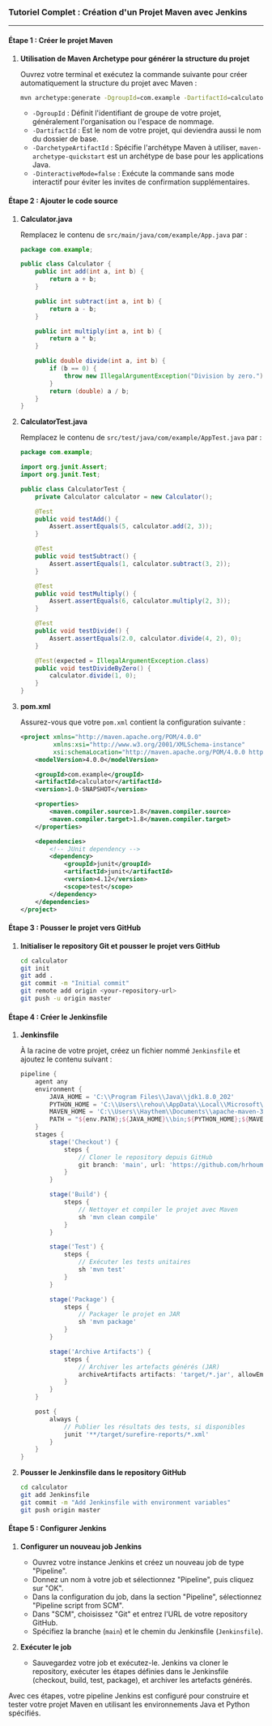 ### Tutoriel Complet : Création d'un Projet Maven avec Jenkins

---

#### Étape 1 : Créer le projet Maven

1. **Utilisation de Maven Archetype pour générer la structure du projet**

   Ouvrez votre terminal et exécutez la commande suivante pour créer automatiquement la structure du projet avec Maven :

   ```bash
   mvn archetype:generate -DgroupId=com.example -DartifactId=calculator -DarchetypeArtifactId=maven-archetype-quickstart -DinteractiveMode=false
   ```

   - `-DgroupId` : Définit l'identifiant de groupe de votre projet, généralement l'organisation ou l'espace de nommage.
   - `-DartifactId` : Est le nom de votre projet, qui deviendra aussi le nom du dossier de base.
   - `-DarchetypeArtifactId` : Spécifie l'archétype Maven à utiliser, `maven-archetype-quickstart` est un archétype de base pour les applications Java.
   - `-DinteractiveMode=false` : Exécute la commande sans mode interactif pour éviter les invites de confirmation supplémentaires.

#### Étape 2 : Ajouter le code source

1. **Calculator.java**

   Remplacez le contenu de `src/main/java/com/example/App.java` par :

   ```java
   package com.example;

   public class Calculator {
       public int add(int a, int b) {
           return a + b;
       }

       public int subtract(int a, int b) {
           return a - b;
       }

       public int multiply(int a, int b) {
           return a * b;
       }

       public double divide(int a, int b) {
           if (b == 0) {
               throw new IllegalArgumentException("Division by zero.");
           }
           return (double) a / b;
       }
   }
   ```

2. **CalculatorTest.java**

   Remplacez le contenu de `src/test/java/com/example/AppTest.java` par :

   ```java
   package com.example;

   import org.junit.Assert;
   import org.junit.Test;

   public class CalculatorTest {
       private Calculator calculator = new Calculator();

       @Test
       public void testAdd() {
           Assert.assertEquals(5, calculator.add(2, 3));
       }

       @Test
       public void testSubtract() {
           Assert.assertEquals(1, calculator.subtract(3, 2));
       }

       @Test
       public void testMultiply() {
           Assert.assertEquals(6, calculator.multiply(2, 3));
       }

       @Test
       public void testDivide() {
           Assert.assertEquals(2.0, calculator.divide(4, 2), 0);
       }

       @Test(expected = IllegalArgumentException.class)
       public void testDivideByZero() {
           calculator.divide(1, 0);
       }
   }
   ```

3. **pom.xml**

   Assurez-vous que votre `pom.xml` contient la configuration suivante :

   ```xml
   <project xmlns="http://maven.apache.org/POM/4.0.0"
            xmlns:xsi="http://www.w3.org/2001/XMLSchema-instance"
            xsi:schemaLocation="http://maven.apache.org/POM/4.0.0 http://www.apache.org/xsd/maven-4.0.0.xsd">
       <modelVersion>4.0.0</modelVersion>

       <groupId>com.example</groupId>
       <artifactId>calculator</artifactId>
       <version>1.0-SNAPSHOT</version>

       <properties>
           <maven.compiler.source>1.8</maven.compiler.source>
           <maven.compiler.target>1.8</maven.compiler.target>
       </properties>

       <dependencies>
           <!-- JUnit dependency -->
           <dependency>
               <groupId>junit</groupId>
               <artifactId>junit</artifactId>
               <version>4.12</version>
               <scope>test</scope>
           </dependency>
       </dependencies>
   </project>
   ```

#### Étape 3 : Pousser le projet vers GitHub

1. **Initialiser le repository Git et pousser le projet vers GitHub**

   ```bash
   cd calculator
   git init
   git add .
   git commit -m "Initial commit"
   git remote add origin <your-repository-url>
   git push -u origin master
   ```

#### Étape 4 : Créer le Jenkinsfile

1. **Jenkinsfile**

   À la racine de votre projet, créez un fichier nommé `Jenkinsfile` et ajoutez le contenu suivant :

   ```groovy
   pipeline {
       agent any
       environment {
           JAVA_HOME = 'C:\\Program Files\\Java\\jdk1.8.0_202'
           PYTHON_HOME = 'C:\\Users\\rehou\\AppData\\Local\\Microsoft\\WindowsApps'
           MAVEN_HOME = 'C:\\Users\\Haythem\\Documents\\apache-maven-3.9.0\\bin'
           PATH = "${env.PATH};${JAVA_HOME}\\bin;${PYTHON_HOME};${MAVEN_HOME}"
       }
       stages {
           stage('Checkout') {
               steps {
                   // Cloner le repository depuis GitHub
                   git branch: 'main', url: 'https://github.com/hrhouma/hello-jenkins-mvn.git'
               }
           }

           stage('Build') {
               steps {
                   // Nettoyer et compiler le projet avec Maven
                   sh 'mvn clean compile'
               }
           }

           stage('Test') {
               steps {
                   // Exécuter les tests unitaires
                   sh 'mvn test'
               }
           }

           stage('Package') {
               steps {
                   // Packager le projet en JAR
                   sh 'mvn package'
               }
           }

           stage('Archive Artifacts') {
               steps {
                   // Archiver les artefacts générés (JAR)
                   archiveArtifacts artifacts: 'target/*.jar', allowEmptyArchive: true
               }
           }
       }

       post {
           always {
               // Publier les résultats des tests, si disponibles
               junit '**/target/surefire-reports/*.xml'
           }
       }
   }
   ```

2. **Pousser le Jenkinsfile dans le repository GitHub**

   ```bash
   cd calculator
   git add Jenkinsfile
   git commit -m "Add Jenkinsfile with environment variables"
   git push origin master
   ```

#### Étape 5 : Configurer Jenkins

1. **Configurer un nouveau job Jenkins**
   - Ouvrez votre instance Jenkins et créez un nouveau job de type "Pipeline".
   - Donnez un nom à votre job et sélectionnez "Pipeline", puis cliquez sur "OK".
   - Dans la configuration du job, dans la section "Pipeline", sélectionnez "Pipeline script from SCM".
   - Dans "SCM", choisissez "Git" et entrez l'URL de votre repository GitHub.
   - Spécifiez la branche (`main`) et le chemin du Jenkinsfile (`Jenkinsfile`).

2. **Exécuter le job**
   - Sauvegardez votre job et exécutez-le. Jenkins va cloner le repository, exécuter les étapes définies dans le Jenkinsfile (checkout, build, test, package), et archiver les artefacts générés.

Avec ces étapes, votre pipeline Jenkins est configuré pour construire et tester votre projet Maven en utilisant les environnements Java et Python spécifiés.
